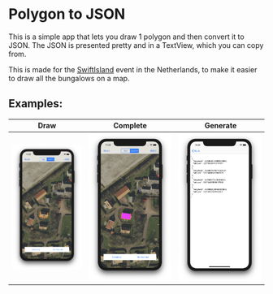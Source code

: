 # Polygon to JSON
This is a simple app that lets you draw 1 polygon and then convert it to JSON. The JSON is presented pretty and in a TextView, which you can copy from.

This is made for the [SwiftIsland](https://swiftisland.nl) event in the Netherlands, to make it easier to draw all the bungalows on a map.

## Examples:
Draw | Complete | Generate
:-------------------------:|:-------------------------:|:-------------------------:
![Draw](pics/pic1.png) | ![Draw](pics/pic2.png) | ![Generate](pics/pic3.png)
